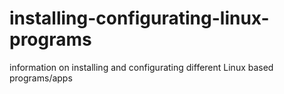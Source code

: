 # installing-configurating-linux-programs
information on installing and configurating different Linux based programs/apps
